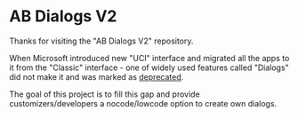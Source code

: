 # AB Dialogs V2
Thanks for visiting the "AB Dialogs V2" repository.

When Microsoft introduced new "UCI" interface and migrated all the apps to it from the "Classic" interface - one of widely used features called "Dialogs" did not make it and was marked as [deprecated](https://learn.microsoft.com/en-us/power-platform/important-changes-coming#process-dialogs-are-deprecated).

The goal of this project is to fill this gap and provide customizers/developers a nocode/lowcode option to create own dialogs.
